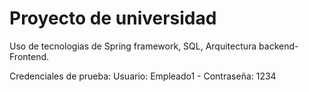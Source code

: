 # Proyecto de universidad

Uso de tecnologias de Spring framework, SQL, Arquitectura backend-Frontend.

Credenciales de prueba: 
Usuario: Empleado1 -
Contraseña: 1234
